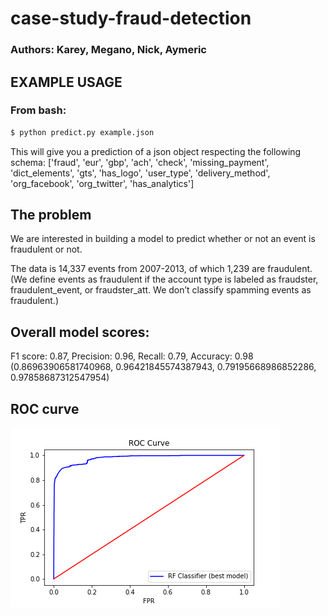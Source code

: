 # case-study-fraud-detection

### Authors: Karey, Megano, Nick, Aymeric


## EXAMPLE USAGE

### From bash:

```bash
$ python predict.py example.json
```

This will give you a prediction of a json object respecting the following schema:
['fraud', 'eur', 'gbp', 'ach', 'check', 'missing_payment', 'dict_elements', 'gts',
'has_logo', 'user_type', 'delivery_method', 'org_facebook', 'org_twitter', 'has_analytics']

## The problem
We are interested in building a model to predict whether or not an event is fraudulent or not.

The data is 14,337 events from 2007-2013, of which 1,239 are fraudulent.  (We define events as fraudulent if the account type is labeled as fraudster, fraudulent_event, or fraudster_att.  We don’t classify spamming events as fraudulent.)

## Overall model scores:
F1 score: 0.87, Precision: 0.96, Recall: 0.79, Accuracy: 0.98
(0.86963906581740968,
 0.96421845574387943,
 0.79195668986852286,
 0.97858687312547954)

## ROC curve
![image](data/17Apr17_1921.png)
